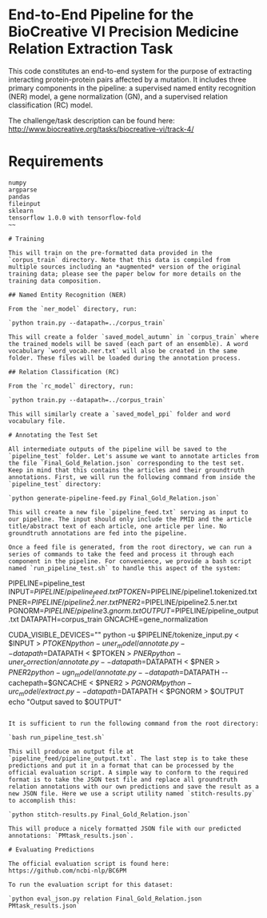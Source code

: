 # End-to-End Pipeline for the BioCreative VI Precision Medicine Relation Extraction Task

This code constitutes an end-to-end system for the purpose of extracting interacting protein-protein pairs affected by a mutation. It includes three primary components in the pipeline: a supervised named entity recognition (NER) model, a gene normalization (GN), and a supervised relation classification (RC) model. 

The challenge/task description can be found here:
http://www.biocreative.org/tasks/biocreative-vi/track-4/

# Requirements

~~~
numpy
argparse
pandas
fileinput
sklearn
tensorflow 1.0.0 with tensorflow-fold
~~

# Training

This will train on the pre-formatted data provided in the `corpus_train` directory. Note that this data is compiled from multiple sources including an *augmented* version of the original training data; please see the paper below for more details on the training data composition.

## Named Entity Recognition (NER)

From the `ner_model` directory, run:

`python train.py --datapath=../corpus_train`

This will create a folder `saved_model_autumn` in `corpus_train` where the trained models will be saved (each part of an ensemble). A word vocabulary `word_vocab.ner.txt` will also be created in the same folder. These files will be loaded during the annotation process.

## Relation Classification (RC)

From the `rc_model` directory, run:

`python train.py --datapath=../corpus_train`

This will similarly create a `saved_model_ppi` folder and word vocabulary file.

# Annotating the Test Set

All intermediate outputs of the pipeline will be saved to the `pipeline_test` folder. Let's assume we want to annotate articles from the file `Final_Gold_Relation.json` corresponding to the test set. Keep in mind that this contains the articles and their groundtruth annotations. First, we will run the following command from inside the `pipeline_test` directory:

`python generate-pipeline-feed.py Final_Gold_Relation.json`

This will create a new file `pipeline_feed.txt` serving as input to our pipeline. The input should only include the PMID and the article title/abstract text of each article, one article per line. No groundtruth annotations are fed into the pipeline.

Once a feed file is generated, from the root directory, we can run a series of commands to take the feed and process it through each component in the pipeline. For convenience, we provide a bash script named `run_pipeline_test.sh` to handle this aspect of the system: 

~~~
PIPELINE=pipeline_test
INPUT=$PIPELINE/pipeline_feed.txt
PTOKEN=$PIPELINE/pipeline1.tokenized.txt
PNER=$PIPELINE/pipeline2.ner.txt
PNER2=$PIPELINE/pipeline2.5.ner.txt
PGNORM=$PIPELINE/pipeline3.gnorm.txt
OUTPUT=$PIPELINE/pipeline_output.txt
DATAPATH=corpus_train
GNCACHE=gene_normalization

CUDA_VISIBLE_DEVICES=""
python -u $PIPELINE/tokenize_input.py < $INPUT > $PTOKEN
python -u ner_model/annotate.py --datapath=$DATAPATH < $PTOKEN > $PNER
python -u ner_correction/annotate.py --datapath=$DATAPATH < $PNER > $PNER2
python -u gn_model/annotate.py --datapath=$DATAPATH --cachepath=$GNCACHE < $PNER2 > $PGNORM
python -u rc_model/extract.py --datapath=$DATAPATH < $PGNORM > $OUTPUT
echo "Output saved to $OUTPUT"
~~~

It is sufficient to run the following command from the root directory:

`bash run_pipeline_test.sh`

This will produce an output file at `pipeline_feed/pipeline_output.txt`. The last step is to take these predictions and put it in a format that can be processed by the official evaluation script. A simple way to conform to the required format is to take the JSON test file and replace all groundtruth relation annotations with our own predictions and save the result as a new JSON file. Here we use a script utility named `stitch-results.py` to accomplish this:

`python stitch-results.py Final_Gold_Relation.json`

This will produce a nicely formatted JSON file with our predicted annotations: `PMtask_results.json`.

# Evaluating Predictions

The official evaluation script is found here:
https://github.com/ncbi-nlp/BC6PM

To run the evaluation script for this dataset:

`python eval_json.py relation Final_Gold_Relation.json PMtask_results.json`
